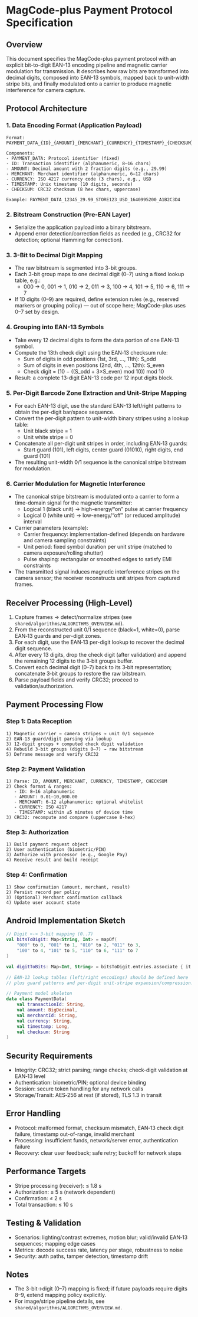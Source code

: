 # MagCode-plus Payment Protocol Specification

## Overview
This document specifies the MagCode-plus payment protocol with an explicit bit-to-digit EAN-13 encoding pipeline and magnetic carrier modulation for transmission. It describes how raw bits are transformed into decimal digits, composed into EAN-13 symbols, mapped back to unit-width stripe bits, and finally modulated onto a carrier to produce magnetic interference for camera capture.

## Protocol Architecture

### 1. Data Encoding Format (Application Payload)
```
Format: PAYMENT_DATA_{ID}_{AMOUNT}_{MERCHANT}_{CURRENCY}_{TIMESTAMP}_{CHECKSUM}

Components:
- PAYMENT_DATA: Protocol identifier (fixed)
- ID: Transaction identifier (alphanumeric, 8–16 chars)
- AMOUNT: Decimal amount with 2 fraction digits (e.g., 29.99)
- MERCHANT: Merchant identifier (alphanumeric, 6–12 chars)
- CURRENCY: ISO 4217 currency code (3 chars), e.g., USD
- TIMESTAMP: Unix timestamp (10 digits, seconds)
- CHECKSUM: CRC32 checksum (8 hex chars, uppercase)

Example: PAYMENT_DATA_12345_29.99_STORE123_USD_1640995200_A1B2C3D4
```

### 2. Bitstream Construction (Pre-EAN Layer)
- Serialize the application payload into a binary bitstream.
- Append error detection/correction fields as needed (e.g., CRC32 for detection; optional Hamming for correction).

### 3. 3-Bit to Decimal Digit Mapping
- The raw bitstream is segmented into 3-bit groups.
- Each 3-bit group maps to one decimal digit (0–7) using a fixed lookup table, e.g.:
  - 000 → 0, 001 → 1, 010 → 2, 011 → 3, 100 → 4, 101 → 5, 110 → 6, 111 → 7
- If 10 digits (0–9) are required, define extension rules (e.g., reserved markers or grouping policy) — out of scope here; MagCode-plus uses 0–7 set by design.

### 4. Grouping into EAN-13 Symbols
- Take every 12 decimal digits to form the data portion of one EAN-13 symbol.
- Compute the 13th check digit using the EAN‑13 checksum rule:
  - Sum of digits in odd positions (1st, 3rd, …, 11th): S_odd
  - Sum of digits in even positions (2nd, 4th, …, 12th): S_even
  - Check digit = (10 − ((S_odd + 3×S_even) mod 10)) mod 10
- Result: a complete 13-digit EAN-13 code per 12 input digits block.

### 5. Per-Digit Barcode Zone Extraction and Unit-Stripe Mapping
- For each EAN-13 digit, use the standard EAN-13 left/right patterns to obtain the per-digit bar/space sequence.
- Convert the per-digit pattern to unit-width binary stripes using a lookup table:
  - Unit black stripe = 1
  - Unit white stripe = 0
- Concatenate all per-digit unit stripes in order, including EAN‑13 guards:
  - Start guard (101), left digits, center guard (01010), right digits, end guard (101)
- The resulting unit-width 0/1 sequence is the canonical stripe bitstream for modulation.

### 6. Carrier Modulation for Magnetic Interference
- The canonical stripe bitstream is modulated onto a carrier to form a time-domain signal for the magnetic transmitter:
  - Logical 1 (black unit) → high-energy/“on” pulse at carrier frequency
  - Logical 0 (white unit) → low-energy/“off” (or reduced amplitude) interval
- Carrier parameters (example):
  - Carrier frequency: implementation-defined (depends on hardware and camera sampling constraints)
  - Unit period: fixed symbol duration per unit stripe (matched to camera exposure/rolling shutter)
  - Pulse shaping: rectangular or smoothed edges to satisfy EMI constraints
- The transmitted signal induces magnetic interference stripes on the camera sensor; the receiver reconstructs unit stripes from captured frames.

## Receiver Processing (High-Level)
1) Capture frames → detect/normalize stripes (see `shared/algorithms/ALGORITHMS_OVERVIEW.md`).
2) From the reconstructed unit 0/1 sequence (black=1, white=0), parse EAN‑13 guards and per-digit zones.
3) For each digit, use the EAN‑13 per-digit lookup to recover the decimal digit sequence.
4) After every 13 digits, drop the check digit (after validation) and append the remaining 12 digits to the 3‑bit groups buffer.
5) Convert each decimal digit (0–7) back to its 3‑bit representation; concatenate 3‑bit groups to restore the raw bitstream.
6) Parse payload fields and verify CRC32; proceed to validation/authorization.

## Payment Processing Flow

### Step 1: Data Reception
```
1) Magnetic carrier → camera stripes → unit 0/1 sequence
2) EAN‑13 guard/digit parsing via lookup
3) 12-digit groups + computed check digit validation
4) Rebuild 3-bit groups (digits 0–7) → raw bitstream
5) Deframe message and verify CRC32
```

### Step 2: Payment Validation
```
1) Parse: ID, AMOUNT, MERCHANT, CURRENCY, TIMESTAMP, CHECKSUM
2) Check format & ranges:
   - ID: 8–16 alphanumeric
   - AMOUNT: 0.01–10,000.00
   - MERCHANT: 6–12 alphanumeric; optional whitelist
   - CURRENCY: ISO 4217
   - TIMESTAMP: within ±5 minutes of device time
3) CRC32: recompute and compare (uppercase 8-hex)
```

### Step 3: Authorization
```
1) Build payment request object
2) User authentication (biometric/PIN)
3) Authorize with processor (e.g., Google Pay)
4) Receive result and build receipt
```

### Step 4: Confirmation
```
1) Show confirmation (amount, merchant, result)
2) Persist record per policy
3) (Optional) Merchant confirmation callback
4) Update user account state
```

## Android Implementation Sketch
```kotlin
// Digit <-> 3-bit mapping (0..7)
val bitsToDigit: Map<String, Int> = mapOf(
    "000" to 0, "001" to 1, "010" to 2, "011" to 3,
    "100" to 4, "101" to 5, "110" to 6, "111" to 7
)

val digitToBits: Map<Int, String> = bitsToDigit.entries.associate { it.value to it.key }

// EAN-13 lookup tables (left/right encodings) should be defined here
// plus guard patterns and per-digit unit-stripe expansion/compression.

// Payment model skeleton
data class PaymentData(
    val transactionId: String,
    val amount: BigDecimal,
    val merchantId: String,
    val currency: String,
    val timestamp: Long,
    val checksum: String
)
```

## Security Requirements
- Integrity: CRC32; strict parsing; range checks; check-digit validation at EAN‑13 level
- Authentication: biometric/PIN; optional device binding
- Session: secure token handling for any network calls
- Storage/Transit: AES‑256 at rest (if stored), TLS 1.3 in transit

## Error Handling
- Protocol: malformed format, checksum mismatch, EAN‑13 check digit failure, timestamp out-of-range, invalid merchant
- Processing: insufficient funds, network/server error, authentication failure
- Recovery: clear user feedback; safe retry; backoff for network steps

## Performance Targets
- Stripe processing (receiver): ≤ 1.8 s
- Authorization: ≤ 5 s (network dependent)
- Confirmation: ≤ 2 s
- Total transaction: ≤ 10 s

## Testing & Validation
- Scenarios: lighting/contrast extremes, motion blur; valid/invalid EAN‑13 sequences; mapping edge cases
- Metrics: decode success rate, latency per stage, robustness to noise
- Security: auth paths, tamper detection, timestamp drift

## Notes
- The 3-bit→digit (0–7) mapping is fixed; if future payloads require digits 8–9, extend mapping policy explicitly.
- For image/stripe pipeline details, see `shared/algorithms/ALGORITHMS_OVERVIEW.md`.

